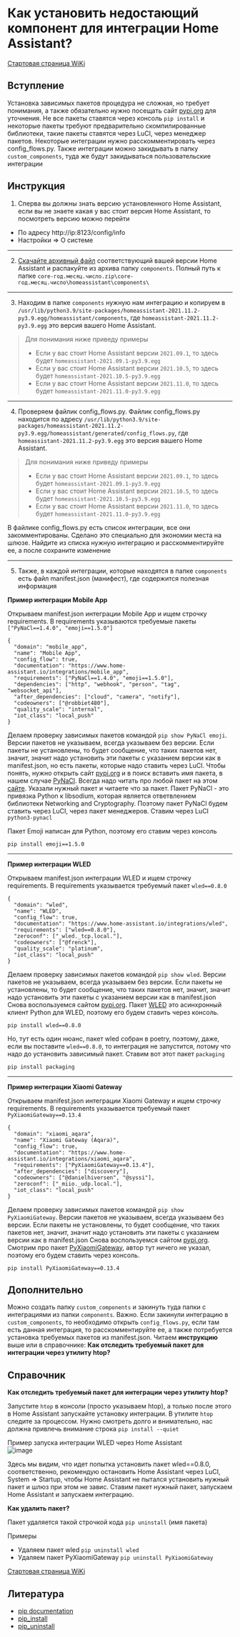 # Как установить недостающий компонент для интеграции Home Assistant?

[Стартовая страница WiKi](https://github.com/DivanX10/wiki#readme)

## Вступление

Установка зависимых пакетов процедура не сложная, но требует понимания, а также обязательно нужно посещать сайт [pypi.org](https://pypi.org) для уточнения. Не все пакеты ставятся через консоль `pip install` и некоторые пакеты требуют предварительно скомпилированные библиотеки, такие пакеты ставятся через LuCI, через менеджер пакетов. Некоторые интеграции нужно расскомментировать через config_flows.py. Также интеграции можно закидывать в папку `custom_components`, туда же будут закидываться пользовательские интеграции 



## Инструкция
1) Сперва вы должны знать версию установленного Home Assistant, если вы не знаете какая у вас стоит версия Home Assistant, то посмотреть версию можно перейти 
* По адресу http://ip:8123/config/info
* Настройки => О системе

***

2) [Скачайте архивный файл](https://github.com/home-assistant/core/tags) соответствующий вашей версии Home Assistant и распакуйте из архива папку `components`. Полный путь к папке `core-год.месяц.число.zip\core-год.месяц.число\homeassistant\components\`

***

3) Находим в папке `components` нужную нам интеграцию и копируем в `/usr/lib/python3.9/site-packages/homeassistant-2021.11.2-py3.9.egg/homeassistant/components`, где `homeassistant-2021.11.2-py3.9.egg` это версия вашего Home Assistant. 

> Для понимания ниже приведу примеры
> * Если у вас стоит Home Assistant версии `2021.09.1`, то здесь будет `homeassistant-2021.09.1-py3.9.egg`
> * Если у вас стоит Home Assistant версии `2021.10.5`, то здесь будет `homeassistant-2021.10.5-py3.9.egg`
> * Если у вас стоит Home Assistant версии `2021.11.0`, то здесь будет `homeassistant-2021.11.0-py3.9.egg`

***

4) Проверяем файлик config_flows.py. Файлик config_flows.py находится по адресу `/usr/lib/python3.9/site-packages/homeassistant-2021.11.2-py3.9.egg/homeassistant/generated/config_flows.py`, где `homeassistant-2021.11.2-py3.9.egg` это версия вашего Home Assistant.

> Для понимания ниже приведу примеры
> * Если у вас стоит Home Assistant версии `2021.09.1`, то здесь будет `homeassistant-2021.09.1-py3.9.egg`
> * Если у вас стоит Home Assistant версии `2021.10.5`, то здесь будет `homeassistant-2021.10.5-py3.9.egg`
> * Если у вас стоит Home Assistant версии `2021.11.0`, то здесь будет `homeassistant-2021.11.0-py3.9.egg`

В файлике config_flows.py есть список интеграции, все они закомментированы. Сделано это специально для экономии места на шлюзе. Найдите из списка нужную интеграцию и расскомментируйте ее, а после сохраните изменение

***

5) Также, в каждой интеграции, которые находятся в папке `components` есть файл manifest.json (манифест), где содержится полезная информация

**Пример интеграции Mobile App**

Открываем manifest.json интеграции Mobile App и ищем строчку requirements. В requirements указываются требуемые пакеты `["PyNaCl==1.4.0", "emoji==1.5.0"]`
```
{
  "domain": "mobile_app",
  "name": "Mobile App",
  "config_flow": true,
  "documentation": "https://www.home-assistant.io/integrations/mobile_app",
  "requirements": ["PyNaCl==1.4.0", "emoji==1.5.0"],
  "dependencies": ["http", "webhook", "person", "tag", "websocket_api"],
  "after_dependencies": ["cloud", "camera", "notify"],
  "codeowners": ["@robbiet480"],
  "quality_scale": "internal",
  "iot_class": "local_push"
}
```
Делаем проверку зависимых пакетов командой `pip show PyNaCl emoji`. Версии пакетов не указываем, всегда указываем без версии.
Если пакеты не установлены, то будет сообщение, что таких пакетов нет, значит, значит надо установить эти пакеты с указанием версии как в manifest.json, но есть пакеты, которые надо ставить через LuCI. Чтобы понять,  нужно открыть сайт [pypi.org](https://pypi.org) и в поиск вставить имя пакета, в нашем случае [PyNaCl](https://pypi.org/project/PyNaCl/). Всегда надо читать про любой пакет на этом [сайте](https://pypi.org). Указали нужный пакет и читаете что за пакет. Пакет PyNaCl - это привязка Python к libsodium, которая является ответвлением библиотеки Networking and Cryptography. Поэтому пакет PyNaCl будем ставить через LuCI, через пакет менеджеров. Ставим через LuCI `python3-pynacl`  

Пакет Emoji написан для Python, поэтому его ставим через консоль
```
pip install emoji==1.5.0
```


***


**Пример интеграции WLED**

Открываем manifest.json интеграции WLED и ищем строчку requirements. В requirements указывается требуемый пакет `wled==0.8.0`

```
{
  "domain": "wled",
  "name": "WLED",
  "config_flow": true,
  "documentation": "https://www.home-assistant.io/integrations/wled",
  "requirements": ["wled==0.8.0"],
  "zeroconf": ["_wled._tcp.local."],
  "codeowners": ["@frenck"],
  "quality_scale": "platinum",
  "iot_class": "local_push"
}
```
Делаем проверку зависимых пакетов командой `pip show wled`. Версии пакетов не указываем, всегда указываем без версии.
Если пакеты не установлены, то будет сообщение, что таких пакетов нет, значит, значит надо установить эти пакеты с указанием версии как в manifest.json
Снова воспользуемся сайтом [pypi.org](https://pypi.org). Пакет [WLED](https://pypi.org/project/wled/) это асинхронный клиент Python для WLED, поэтому его будем ставить через консоль.

```
pip install wled==0.8.0
```

Но, тут есть один нюанс, пакет wled собран в poetry, поэтому, даже, если вы поставите `wled==0.8.0`, то интеграция не запустится, потому что надо до установить зависимый пакет. Ставим вот этот пакет `packaging`
```
pip install packaging
```


***

**Пример интеграции Xiaomi Gateway**

Открываем manifest.json интеграции Xiaomi Gateway и ищем строчку requirements. В requirements указывается требуемый пакет `PyXiaomiGateway==0.13.4`

```
{
  "domain": "xiaomi_aqara",
  "name": "Xiaomi Gateway (Aqara)",
  "config_flow": true,
  "documentation": "https://www.home-assistant.io/integrations/xiaomi_aqara",
  "requirements": ["PyXiaomiGateway==0.13.4"],
  "after_dependencies": ["discovery"],
  "codeowners": ["@danielhiversen", "@syssi"],
  "zeroconf": ["_miio._udp.local."],
  "iot_class": "local_push"
}
```

Делаем проверку зависимых пакетов командой `pip show PyXiaomiGateway`. Версии пакетов не указываем, всегда указываем без версии.
Если пакеты не установлены, то будет сообщение, что таких пакетов нет, значит, значит надо установить эти пакеты с указанием версии как в manifest.json
Снова воспользуемся сайтом [pypi.org](https://pypi.org). Смотрим про пакет [PyXiaomiGateway](https://pypi.org/project/PyXiaomiGateway/), автор тут ничего не указал, поэтому его будем ставить через консоль.

```
pip install PyXiaomiGateway==0.13.4
```

## Дополнительно
Можно создать папку `custom_components` и закинуть туда папки с интеграциями из папки `components`. Важно. Если закинули интеграцию в `custom_components`, то необходимо открыть `config_flows.py`, если там есть данная интеграция, то расскомментируйте ее, а также потребуется установка требуемых пакетов из manifest.json. Читаем **инструкцию** выше или в справочнике: **Как отследить требуемый пакет для интеграции через утилиту htop?**


## Справочник

**Как отследить требуемый пакет для интеграции через утилиту htop?**

Запустите `htop` в консоли (просто указываем htop), а только после этого в Home Assistant запускайте установку интеграции. В утилите `htop` следите за процессом. Нужно смотреть долго и внимательно, нас должна привлечь внимание строка `pip install --quiet`

Пример запуска интеграции WLED через Home Assistant  
![image](https://user-images.githubusercontent.com/64090632/143303268-0ab0addf-3f97-46b7-a347-637dba31845c.png)


Здесь мы видим, что идет попытка установить пакет wled==0.8.0, соответственно, рекомендую остановить Home Assistant через LuCI, System => Startup, чтобы Home Assistant не пытался установить нужный пакет и шлюз при этом не завис. Ставим пакет нужный пакет, запускаем Home Assistant и запускаем интеграцию.  

**Как удалить пакет?**

Пакет удаляется такой строчкой кода `pip uninstall` (имя пакета)

Примеры
* Удаляем пакет wled `pip uninstall wled`
* Удаляем пакет PyXiaomiGateway `pip uninstall PyXiaomiGateway`


[Стартовая страница WiKi](https://github.com/DivanX10/wiki#readme)

## Литература
* [pip documentation](https://pip.pypa.io/en/stable/)
* [pip_install](https://pip.pypa.io/en/stable/cli/pip_install/)
* [pip_uninstall](https://pip.pypa.io/en/stable/cli/pip_uninstall/)
